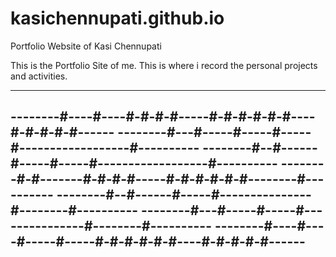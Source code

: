# kasichennupati.github.io
Portfolio Website of Kasi Chennupati

This is the Portfolio Site of me. 
This is where i record the personal projects and activities.

------------------------------------------------------------
--------#----#----#-#-#-#-----#-#-#-#-#-#----#-#-#-#-#------
--------#---#-----#-----#-----#------------------#----------
--------#--#------#-----#-----#------------------#----------
--------#-#-------#-#-#-#-----#-#-#-#-#-#--------#----------
--------#--#------#-----#---------------#--------#----------
--------#---#-----#-----#---------------#--------#----------
--------#----#----#-----#-----#-#-#-#-#-#----#-#-#-#-#------
------------------------------------------------------------

